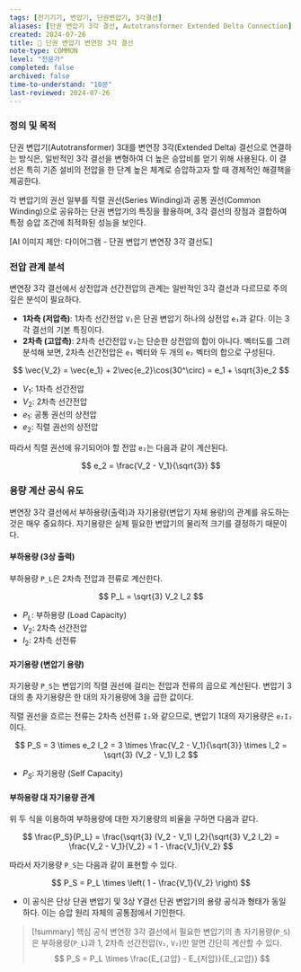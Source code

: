 ```yaml
---
tags: [전기기기, 변압기, 단권변압기, 3각결선]
aliases: [단권 변압기 3각 결선, Autotransformer Extended Delta Connection]
created: 2024-07-26
title: 📝 단권 변압기 변연장 3각 결선
note-type: COMMON
level: "전문가"
completed: false
archived: false
time-to-understand: "10분"
last-reviewed: 2024-07-26
---
```


### 정의 및 목적

단권 변압기(Autotransformer) 3대를 변연장 3각(Extended Delta) 결선으로 연결하는 방식은, 일반적인 3각 결선을 변형하여 더 높은 승압비를 얻기 위해 사용된다. 이 결선은 특히 기존 설비의 전압을 한 단계 높은 체계로 승압하고자 할 때 경제적인 해결책을 제공한다.

각 변압기의 권선 일부를 직렬 권선(Series Winding)과 공통 권선(Common Winding)으로 공유하는 단권 변압기의 특징을 활용하며, 3각 결선의 장점과 결합하여 특정 승압 조건에 최적화된 성능을 보인다.

[AI 이미지 제안: 다이어그램 - 단권 변압기 변연장 3각 결선도]

### 전압 관계 분석

변연장 3각 결선에서 상전압과 선간전압의 관계는 일반적인 3각 결선과 다르므로 주의 깊은 분석이 필요하다.

- **1차측 (저압측)**: 1차측 선간전압 `V₁`은 단권 변압기 하나의 상전압 `e₁`과 같다. 이는 3각 결선의 기본 특징이다.
- **2차측 (고압측)**: 2차측 선간전압 `V₂`는 단순한 상전압의 합이 아니다. 벡터도를 그려 분석해 보면, 2차측 선간전압은 `e₁` 벡터와 두 개의 `e₂` 벡터의 합으로 구성된다.

$$
\vec{V_2} = \vec{e_1} + 2\vec{e_2}\cos(30^\circ) = e_1 + \sqrt{3}e_2
$$

- $V_1$: 1차측 선간전압
- $V_2$: 2차측 선간전압
- $e_1$: 공통 권선의 상전압
- $e_2$: 직렬 권선의 상전압

따라서 직렬 권선에 유기되어야 할 전압 `e₂`는 다음과 같이 계산된다.

$$
e_2 = \frac{V_2 - V_1}{\sqrt{3}}
$$

### 용량 계산 공식 유도

변연장 3각 결선에서 부하용량(출력)과 자기용량(변압기 자체 용량)의 관계를 유도하는 것은 매우 중요하다. 자기용량은 실제 필요한 변압기의 물리적 크기를 결정하기 때문이다.

#### 부하용량 (3상 출력)

부하용량 `P_L`은 2차측 전압과 전류로 계산한다.

$$
P_L = \sqrt{3} V_2 I_2
$$

- $P_L$: 부하용량 (Load Capacity)
- $V_2$: 2차측 선간전압
- $I_2$: 2차측 선전류

#### 자기용량 (변압기 용량)

자기용량 `P_S`는 변압기의 직렬 권선에 걸리는 전압과 전류의 곱으로 계산된다. 변압기 3대의 총 자기용량은 한 대의 자기용량에 3을 곱한 값이다.

직렬 권선을 흐르는 전류는 2차측 선전류 `I₂`와 같으므로, 변압기 1대의 자기용량은 `e₂I₂`이다.

$$
P_S = 3 \times e_2 I_2 = 3 \times \frac{V_2 - V_1}{\sqrt{3}} \times I_2 = \sqrt{3} (V_2 - V_1) I_2
$$

- $P_S$: 자기용량 (Self Capacity)

#### 부하용량 대 자기용량 관계

위 두 식을 이용하여 부하용량에 대한 자기용량의 비율을 구하면 다음과 같다.

$$
\frac{P_S}{P_L} = \frac{\sqrt{3} (V_2 - V_1) I_2}{\sqrt{3} V_2 I_2} = \frac{V_2 - V_1}{V_2} = 1 - \frac{V_1}{V_2}
$$

따라서 자기용량 `P_S`는 다음과 같이 표현할 수 있다.

$$
P_S = P_L \times \left( 1 - \frac{V_1}{V_2} \right)
$$

- 이 공식은 단상 단권 변압기 및 3상 Y결선 단권 변압기의 용량 공식과 형태가 동일하다. 이는 승압 원리 자체의 공통점에서 기인한다.

> [!summary] 핵심 공식
> 변연장 3각 결선에서 필요한 변압기의 총 자기용량(`P_S`)은 부하용량(`P_L`)과 1, 2차측 선간전압(`V₁`, `V₂`)만 알면 간단히 계산할 수 있다.
> $$ P_S = P_L \times \frac{E_{고압} - E_{저압}}{E_{고압}} $$ 